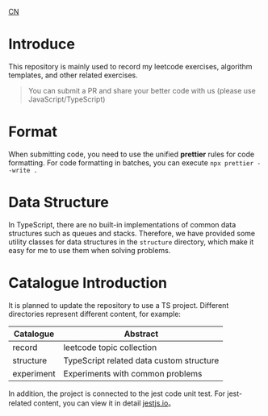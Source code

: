 [CN](./README_CN.md)

# Introduce

This repository is mainly used to record my leetcode exercises, algorithm templates, and other related exercises.

> You can submit a PR and share your better code with us (please use JavaScript/TypeScript)

# Format

When submitting code, you need to use the unified **prettier** rules for code formatting. For code formatting in batches, you can execute `npx prettier --write .`

# Data Structure

In TypeScript, there are no built-in implementations of common data structures such as queues and stacks. Therefore, we have provided some utility classes for data structures in the `structure` directory, which make it easy for me to use them when solving problems.

# Catalogue Introduction

It is planned to update the repository to use a TS project. Different directories represent different content, for example:

| Catalogue  | Abstract                                 |
| ---------- | ---------------------------------------- |
| record     | leetcode topic collection                |
| structure  | TypeScript related data custom structure |
| experiment | Experiments with common problems         |

In addition, the project is connected to the jest code unit test. For jest-related content, you can view it in detail [jestjs.io](https://jestjs.io/docs/getting-started)。
